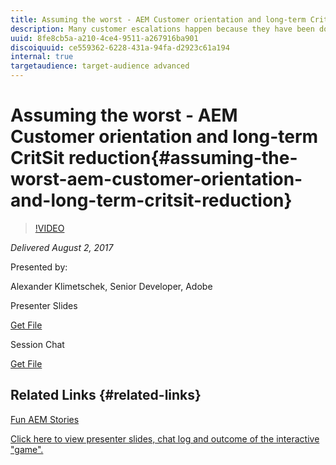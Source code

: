 ```yaml
---
title: Assuming the worst - AEM Customer orientation and long-term CritSit reduction
description: Many customer escalations happen because they have been doing things "wrong" - set up the wrong backup commands, did not read the documentation, have poor customization code that creates performance issues and so on. As a product engineer, it's easy to blame the customer for not doing the right thing. We do this very often, myself included. However, with the large number of customers and the complexity of AEM today, combined with the limited development resources customers have available, this mindset of expecting the "perfect" customer is hurting our bottom line. We have too much costly disruption through escalations. This talk will explain how we can all help improving the situation by designing and implementing the product in a way that limits how much someone can screw up and how the product can be operated well even with minimal knowledge.
uuid: 8fe8cb5a-a210-4ce4-9511-a267916ba901
discoiquuid: ce559362-6228-431a-94fa-d2923c61a194
internal: true
targetaudience: target-audience advanced
---
```


# Assuming the worst - AEM Customer orientation and long-term CritSit reduction{#assuming-the-worst-aem-customer-orientation-and-long-term-critsit-reduction}

>[!VIDEO](https://video.tv.adobe.com/v/19650/?quality=9)

*Delivered August 2, 2017*

Presented by:

Alexander Klimetschek, Senior Developer, Adobe

Presenter Slides

[Get File](assets/assuming-the-worst-aklimets-2017-08-02.pdf)

Session Chat

[Get File](assets/chat-8-2-17.txt)

## Related Links {#related-links}

[Fun AEM Stories](https://wiki.corp.adobe.com/display/~aklimets/Fun+AEM+Customer+Stories)

[Click here to view presenter slides, chat log and outcome of the interactive "game".](https://wiki.corp.adobe.com/display/~aklimets/Assuming+the+worst)
